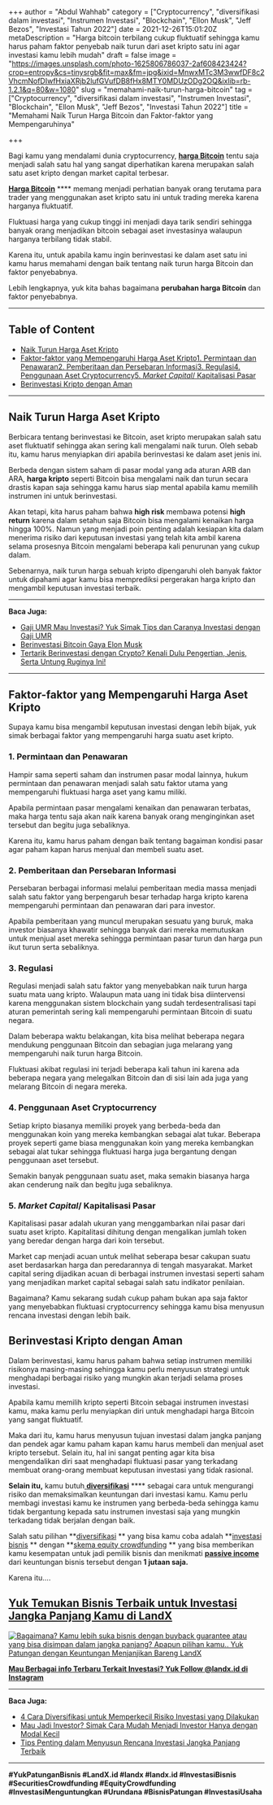 +++
author = "Abdul Wahhab"
category = ["Cryptocurrency", "diversifikasi dalam investasi", "Instrumen Investasi", "Blockchain", "Ellon Musk", "Jeff Bezos", "Investasi Tahun 2022"]
date = 2021-12-26T15:01:20Z
metaDescription = "Harga bitcoin terbilang cukup fluktuatif sehingga kamu harus paham faktor penyebab naik turun dari aset kripto satu ini agar investasi kamu lebih mudah"
draft = false
image = "https://images.unsplash.com/photo-1625806786037-2af608423424?crop=entropy&cs=tinysrgb&fit=max&fm=jpg&ixid=MnwxMTc3M3wwfDF8c2VhcmNofDIwfHxiaXRjb2lufGVufDB8fHx8MTY0MDUzODg2OQ&ixlib=rb-1.2.1&q=80&w=1080"
slug = "memahami-naik-turun-harga-bitcoin"
tag = ["Cryptocurrency", "diversifikasi dalam investasi", "Instrumen Investasi", "Blockchain", "Ellon Musk", "Jeff Bezos", "Investasi Tahun 2022"]
title = "Memahami Naik Turun Harga Bitcoin dan Faktor-faktor yang Mempengaruhinya"

+++


Bagi kamu yang mendalami dunia cryptocurrency, [**harga Bitcoin**](https://www.rekeningku.com/trade/BTC-IDR) tentu saja menjadi salah satu hal yang sangat diperhatikan karena merupakan salah satu aset kripto dengan market capital terbesar.

[**Harga Bitcoin**](https://www.rekeningku.com/trade/BTC-IDR) **** memang menjadi perhatian banyak orang terutama para trader yang menggunakan aset kripto satu ini untuk trading mereka karena harganya fluktuatif.

Fluktuasi harga yang cukup tinggi ini menjadi daya tarik sendiri sehingga banyak orang menjadikan bitcoin sebagai aset investasinya walaupun harganya terbilang tidak stabil.

Karena itu, untuk apabila kamu ingin berinvestasi ke dalam aset satu ini kamu harus memahami dengan baik tentang naik turun harga Bitcoin dan faktor penyebabnya.

Lebih lengkapnya, yuk kita bahas bagaimana **perubahan harga Bitcoin** dan faktor penyebabnya.

---

## Table of Content

* [Naik Turun Harga Aset Kripto](https://landx.id/blog/memahami-naik-turun-harga-bitcoin/#naik-turun-harga-aset-kripto)
* [Faktor-faktor yang Mempengaruhi Harga Aset Kripto](https://landx.id/blog/memahami-naik-turun-harga-bitcoin/#faktor-faktor-yang-mempengaruhi-harga-aset-kripto)[1. Permintaan dan Penawaran](https://landx.id/blog/memahami-naik-turun-harga-bitcoin/#1-permintaan-dan-penawaran)[2. Pemberitaan dan Persebaran Informasi](https://landx.id/blog/memahami-naik-turun-harga-bitcoin/#2-pemberitaan-dan-persebaran-informasi)[3. Regulasi](https://landx.id/blog/memahami-naik-turun-harga-bitcoin/#3-regulasi)[4. Penggunaan Aset Cryptocurrency](https://landx.id/blog/memahami-naik-turun-harga-bitcoin/#4-penggunaan-aset-cryptocurrency)[5. _Market Capital_/ Kapitalisasi Pasar](https://landx.id/blog/memahami-naik-turun-harga-bitcoin/#5-market-capital-kapitalitasi-pasar)
* [Berinvestasi Kripto dengan Aman](https://landx.id/blog/memahami-naik-turun-harga-bitcoin/#berinvestasi-kripto-dengan-aman)

---

## Naik Turun Harga Aset Kripto

Berbicara tentang berinvestasi ke Bitcoin, aset kripto merupakan salah satu aset fluktuatif sehingga akan sering kali mengalami naik turun. Oleh sebab itu, kamu harus menyiapkan diri apabila berinvestasi ke dalam aset jenis ini.

Berbeda dengan sistem saham di pasar modal yang ada aturan ARB dan ARA, **harga kripto** seperti Bitcoin bisa mengalami naik dan turun secara drastis kapan saja sehingga kamu harus siap mental apabila kamu memilih instrumen ini untuk berinvestasi.

Akan tetapi, kita harus paham bahwa **high risk** membawa potensi **high return** karena dalam setahun saja Bitcoin bisa mengalami kenaikan harga hingga 100%. Namun yang menjadi poin penting adalah kesiapan kita dalam menerima risiko dari keputusan investasi yang telah kita ambil karena selama prosesnya Bitcoin mengalami beberapa kali penurunan yang cukup dalam.

Sebenarnya, naik turun harga sebuah kripto dipengaruhi oleh banyak faktor untuk dipahami agar kamu bisa memprediksi pergerakan harga kripto dan mengambil keputusan investasi terbaik.

---

**Baca Juga:**

* [Gaji UMR Mau Investasi? Yuk Simak Tips dan Caranya Investasi dengan Gaji UMR](https://landx.id/blog/cara-investasi-dengan-gaji-umr/)
* [Berinvestasi Bitcoin Gaya Elon Musk](https://landx.id/blog/berinvestasi-gaya-elon-musk-atau-warren-buffet-2-pandangan-buat-kamu-yang-ingin-ikutan-bitcoin/)
* [Tertarik Berinvestasi dengan Crypto? Kenali Dulu Pengertian, Jenis, Serta Untung Ruginya Ini!](https://landx.id/blog/tertarik-berinvestasi-dengan-crypto-kenali-dulu-pengertian-jenis-serta-untung-ruginya-ini/)

---

## Faktor-faktor yang Mempengaruhi Harga Aset Kripto

Supaya kamu bisa mengambil keputusan investasi dengan lebih bijak, yuk simak berbagai faktor yang mempengaruhi harga suatu aset kripto.

### 1. Permintaan dan Penawaran

Hampir sama seperti saham dan instrumen pasar modal lainnya, hukum permintaan dan penawaran menjadi salah satu faktor utama yang mempengaruhi fluktuasi harga aset yang kamu miliki.

Apabila permintaan pasar mengalami kenaikan dan penawaran terbatas, maka harga tentu saja akan naik karena banyak orang menginginkan aset tersebut dan begitu juga sebaliknya.

Karena itu, kamu harus paham dengan baik tentang bagaiman kondisi pasar agar paham kapan harus menjual dan membeli suatu aset.

### 2. Pemberitaan dan Persebaran Informasi

Persebaran berbagai informasi melalui pemberitaan media massa menjadi salah satu faktor yang berpengaruh besar terhadap harga kripto karena mempengaruhi permintaan dan penawaran dari para investor.

Apabila pemberitaan yang muncul merupakan sesuatu yang buruk, maka investor biasanya khawatir sehingga banyak dari mereka memutuskan untuk menjual aset mereka sehingga permintaan pasar turun dan harga pun ikut turun serta sebaliknya.

### 3. Regulasi

Regulasi menjadi salah satu faktor yang menyebabkan naik turun harga suatu mata uang kripto. Walaupun mata uang ini tidak bisa diintervensi karena menggunakan sistem blockchain yang sudah terdesentralisasi tapi aturan pemerintah sering kali mempengaruhi permintaan Bitcoin di suatu negara.

Dalam beberapa waktu belakangan, kita bisa melihat beberapa negara mendukung penggunaan Bitcoin dan sebagian juga melarang yang mempengaruhi naik turun harga Bitcoin.

Fluktuasi akibat regulasi ini terjadi beberapa kali tahun ini karena ada beberapa negara yang melegalkan Bitcoin dan di sisi lain ada juga yang melarang Bitcoin di negara mereka.

### 4. Penggunaan Aset Cryptocurrency

Setiap kripto biasanya memiliki proyek yang berbeda-beda dan menggunakan koin yang mereka kembangkan sebagai alat tukar. Beberapa proyek seperti game biasa menggunakan koin yang mereka kembangkan sebagai alat tukar sehingga fluktuasi harga juga bergantung dengan penggunaan aset tersebut.

Semakin banyak penggunaan suatu aset, maka semakin biasanya harga akan cenderung naik dan begitu juga sebaliknya.

### 5. _Market Capital_/ Kapitalisasi Pasar

Kapitalisasi pasar adalah ukuran yang menggambarkan nilai pasar dari suatu aset kripto. Kapitalitasi dihitung dengan mengalikan jumlah token yang beredar dengan harga dari koin tersebut.

Market cap menjadi acuan untuk melihat seberapa besar cakupan suatu aset berdasarkan harga dan peredarannya di tengah masyarakat. Market capital sering dijadikan acuan di berbagai instrumen investasi seperti saham yang menjadikan market capital sebagai salah satu indikator penilaian.

Bagaimana? Kamu sekarang sudah cukup paham bukan apa saja faktor yang menyebabkan fluktuasi cryptocurrency sehingga kamu bisa menyusun rencana investasi dengan lebih baik.

## Berinvestasi Kripto dengan Aman

Dalam berinvestasi, kamu harus paham bahwa setiap instrumen memiliki risikonya masing-masing sehingga kamu perlu menyusun strategi untuk menghadapi berbagai risiko yang mungkin akan terjadi selama proses investasi.

Apabila kamu memilih kripto seperti Bitcoin sebagai instrumen investasi kamu, maka kamu perlu menyiapkan diri untuk menghadapi harga Bitcoin yang sangat fluktuatif.

Maka dari itu, kamu harus menyusun tujuan investasi dalam jangka panjang dan pendek agar kamu paham kapan kamu harus membeli dan menjual aset kripto tersebut. Selain itu, hal ini sangat penting agar kita bisa mengendalikan diri saat menghadapi fluktuasi pasar yang terkadang membuat orang-orang membuat keputusan investasi yang tidak rasional.

**Selain itu,** kamu butuh[ **diversifikasi**](https://landx.id/blog/arti-penting-diversifikasi-dalam-investasi/) **** sebagai cara untuk mengurangi risiko dan memaksimalkan keuntungan dari investasi kamu. Kamu perlu membagi investasi kamu ke instrumen yang berbeda-beda sehingga kamu tidak bergantung kepada satu instrumen investasi saja yang mungkin terkadang tidak berjalan dengan baik.

Salah satu pilihan  **[diversifikasi](https://landx.id/blog/arti-penting-diversifikasi-dalam-investasi/) ** yang bisa kamu coba adalah  **[investasi bisnis](https://landx.id/project/) ** dengan  **[skema equity crowdfunding](https://landx.id/blog/arti-penting-diversifikasi-dalam-investasi/) ** yang bisa memberikan kamu kesempatan untuk jadi pemilik bisnis dan menikmati **[passive income](https://landx.id/blog/arti-penting-diversifikasi-dalam-investasi/)** dari keuntungan bisnis tersebut dengan **1 jutaan saja.** 

Karena itu....

## [Yuk Temukan Bisnis Terbaik untuk Investasi Jangka Panjang Kamu di LandX](https://landx.id/project/)

[![Bagaimana? Kamu lebih suka bisnis dengan buyback guarantee atau yang bisa disimpan dalam jangka panjang? Apapun pilihan kamu.. Yuk Patungan  dengan Keuntungan Menjanjikan Bareng LandX](https://accountgram-production.sfo2.cdn.digitaloceanspaces.com/landx_ghost/2021/10/Equity-Crowdfunding-di-Indonesia-1--3.png)](http://landx.id/)

**[Mau Berbagai info Terbaru Terkait Investasi? Yuk Follow @landx.id di Instagram](https://www.instagram.com/landx.id/?utm_medium=copy_link)**

---

**Baca Juga:**

* [4 Cara Diversifikasi untuk Memperkecil Risiko Investasi yang Dilakukan](https://landx.id/blog/arti-penting-diversifikasi-dalam-investasi/)
* [Mau Jadi Investor? Simak Cara Mudah Menjadi Investor Hanya dengan Modal Kecil](https://landx.id/blog/cara-menjadi-investor/)
* [Tips Penting dalam Menyusun Rencana Investasi Jangka Panjang Terbaik](https://landx.id/blog/investasi-jangka-panjang-adalah/)

---

**#YukPatunganBisnis    #LandX.id    #landx         #landx.id    #InvestasiBisnis  #SecuritiesCrowdfunding   #EquityCrowdfunding    #InvestasiMenguntungkan     #Urundana    #BisnisPatungan    #InvestasiUsaha**

